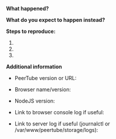 <!-- If you have a question, please read the FAQ.md first -->
<!-- If you report a security issue, please refrain from filling an issue and refer to SECURITY.md for the disclosure procedure. -->
<!-- If you report a bug, please fill the form -->

**What happened?**

**What do you expect to happen instead?**

**Steps to reproduce:**

1.

2.

3.


**Additional information**
* PeerTube version or URL:
* Browser name/version:
* NodeJS version:

* Link to browser console log if useful:
* Link to server log if useful (journalctl or /var/www/peertube/storage/logs):
